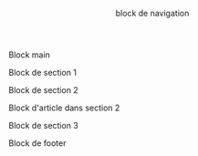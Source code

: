 <!DOCTYPE html>
<html lang="fr">
<head>
    <meta charset="UTF-8">
    <meta http-equiv="X-UA-Compatible" content="IE=edge">
    <meta name="viewport" content="width=device-width, initial-scale=1.0">
    <title>Images</title>
</head>
<body>
    <header>
        <nav><p>block de navigation</p></nav>
    </header>
    <main>
        <P>Block main</P>
        <section>
            <p>Block de section 1</p>
        </section>
            <p>Block de section 2</p>
            <article>
                <p>Block d'article dans section 2</p>
            </article>
        <section>
            <p>Block de section 3</p>
        </section>
    </main>
    <footer>
        <p>Block de footer</p>
    </footer> 
</body>
</html>
